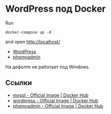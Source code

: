 # WordPress под Docker

Run

```
docker-compose up -d
```

and open <http://localhost/>

* [WordPress](http://127.0.0.1:8000/)
* [phpmyadmin](http://127.0.0.1:8181/)

На дефолте не работает под Windows.

## Ссылки

* [mysql - Official Image | Docker Hub](https://hub.docker.com/_/mysql)
* [wordpress - Official Image | Docker Hub](https://hub.docker.com/_/wordpress)
* [phpmyadmin - Official Image | Docker Hub](https://hub.docker.com/_/phpmyadmin)
